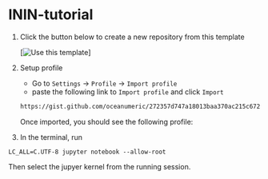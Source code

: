 # ININ-tutorial

1. Click the button below to create a new repository from this template

   [![Use this template](https://img.shields.io/badge/Use%20this%20template-2ea44f?style=for-the-badge&logo=github)]

2. Setup profile

   - Go to `Settings` -> `Profile` -> `Import profile` 
   - paste the following link to `Import profile` and click `Import`

   ```bash
   https://gist.github.com/oceanumeric/272357d747a18013baa370ac215c6721
   ```

   Once imported, you should see the following profile:

 

3. In the terminal, run

```
LC_ALL=C.UTF-8 jupyter notebook --allow-root
```

Then select the jupyer kernel from the running session.
